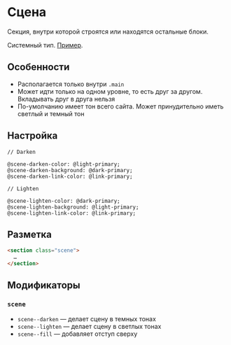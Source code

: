 # Сцена

Секция, внутри которой строятся или находятся остальные блоки.

Системный тип. [Пример](http://sedona.stage.constlab.ru/blocks/scene/).

## Особенности

* Располагается только внутри `.main`
* Может идти только на одном уровне, то есть друг за другом. Вкладывать друг в друга нельзя
* По-умолчанию имеет тон всего сайта. Может принудительно иметь светлый и темный тон


## Настройка

```less
// Darken

@scene-darken-color: @light-primary;
@scene-darken-background: @dark-primary;
@scene-darken-link-color: @link-primary;

// Lighten

@scene-lighten-color: @dark-primary;
@scene-lighten-background: @light-primary;
@scene-lighten-link-color: @link-primary;
```

## Разметка

```html
<section class="scene">
  …
</section>
```

## Модификаторы

### `scene`

* `scene--darken` — делает сцену в темных тонах
* `scene--lighten` — делает сцену в светлых тонах
* `scene--fill` — добавляет отступ сверху

